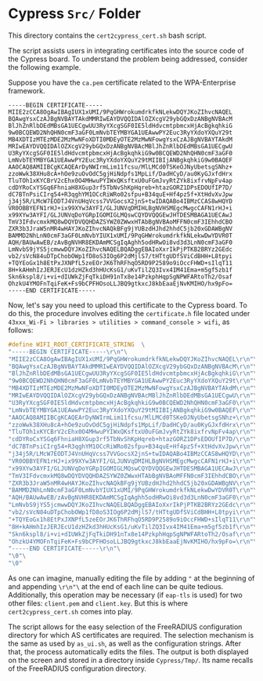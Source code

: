 # Cypress `Src/` Folder
This directory contains the `cert2cypress_cert.sh` bash script.

The script assists users in integrating certificates into the source code of the Cypress board.
To understand the problem being addressed, consider the following example.

Suppose you have the `ca.pem` certificate related to the WPA-Enterprise framework.
```plain text
-----BEGIN CERTIFICATE-----
MIIE2zCCA8OgAwIBAgIUX1xUMI/9PqGHWrokumdrkfkNLekwDQYJKoZIhvcNAQEL
BQAwgYsxCzAJBgNVBAYTAkdMMRIwEAYDVQQIDAlOZXcgV29ybGQxDzANBgNVBAcM
BlJhZnRlbDEdMBsGA1UECgwUU3RyYXcgSGF0IE5ldHdvcmtpbmcxHjAcBgkqhkiG
9w0BCQEWD2NhQHN0cmF3aGF0LmNvbTEYMBYGA1UEAwwPY2Euc3RyYXdoYXQuY29t
MB4XDTIzMTEzMDE2MzMwNFoXDTI0MDEyOTE2MzMwNFowgYsxCzAJBgNVBAYTAkdM
MRIwEAYDVQQIDAlOZXcgV29ybGQxDzANBgNVBAcMBlJhZnRlbDEdMBsGA1UECgwU
U3RyYXcgSGF0IE5ldHdvcmtpbmcxHjAcBgkqhkiG9w0BCQEWD2NhQHN0cmF3aGF0
LmNvbTEYMBYGA1UEAwwPY2Euc3RyYXdoYXQuY29tMIIBIjANBgkqhkiG9w0BAQEF
AAOCAQ8AMIIBCgKCAQEArDyNWIrmLim11fcsu/MlLMCd0TSKeOJNyUbetsgSNhz+
zzoWwk38XHu8cA+hOe9zuOvOdC5gjHiNdpfs1MpLif/DadHCyD/au0KyGJxfdHrx
TluTOh1xKYCBrV2cEhx0O4MHwuPYIWxQKsftxU0uFGmJvyRtZYk8ixfrvNpFv4ap
cdDYRoCxYSGq6FhniaH8XGup3rf5TbNvShKpHqreb+htazGORZ1DPsEDOUfIP7D/
dC7BTnPsiCIrg54+R3qghYM1OCcRiWRo02sfpu+B34quE+Hf4pz5f+XtHdvXvJpw
j34j5R/LMcW7EODTJ4VnUHqVcss7VVGocsX2jnS+twIDAQABo4IBMzCCAS8wHQYD
VR0OBBYEFN1rHJ+ix99XYw3AYFI/GLJUNVqDMIHLBgNVHSMEgcMwgcCAFN1rHJ+i
x99XYw3AYFI/GLJUNVqDoYGRpIGOMIGLMQswCQYDVQQGEwJHTDESMBAGA1UECAwJ
TmV3IFdvcmxkMQ8wDQYDVQQHDAZSYWZ0ZWwxHTAbBgNVBAoMFFN0cmF3IEhhdCBO
ZXR3b3JraW5nMR4wHAYJKoZIhvcNAQkBFg9jYUBzdHJhd2hhdC5jb20xGDAWBgNV
BAMMD2NhLnN0cmF3aGF0LmNvbYIUX1xUMI/9PqGHWrokumdrkfkNLekwDwYDVR0T
AQH/BAUwAwEB/zAvBgNVHR8EKDAmMCSgIqAghh5odHRwOi8vd3d3LnN0cmF3aGF0
LmNvbS9jYS5jcmwwDQYJKoZIhvcNAQELBQADggEBAIoXxrIkPjPTKB2BRYz2GEdc
vb2/sVcN84uDTpChobOWp1fD8oS3IOg6P2dMjlS7/tHTtgUDfSViCdBHH+L8tpyi
+TQYEoGx1h8EtPxJXNPfL5zeEOrJK6ThRFhqO5RD9P2589o9iOccFHWD+sIlqT11
8H+kAHmhIzJERJEcU1dzHZkd3hHUcKsG1/uKvTilZQ3Ivx4IM41Ema+m5gf5zb1f
Skn6kspl8/i+vi+dIUWkZjFqTkiDH91nTx8e14PzkphHqpSgNPWFARtoTh2/Osaf
OhzkU4YMOFnTqiFeK+Fs9bCPFHOsoLLJBQ9gtkxcJ8kbEaaEjNvKMIHO/hx9pFo=
-----END CERTIFICATE-----
```

Now, let's say you need to upload this certificate to the Cypress board.
To do this, the procedure involves editing the `certificate.h` file located under `43xxx_Wi-Fi > libraries > utilities > command_console > wifi`, as follows:
```c
#define WIFI_ROOT_CERTIFICATE_STRING  \
"-----BEGIN CERTIFICATE-----\r\n"\
"MIIE2zCCA8OgAwIBAgIUX1xUMI/9PqGHWrokumdrkfkNLekwDQYJKoZIhvcNAQEL\r\n"\
"BQAwgYsxCzAJBgNVBAYTAkdMMRIwEAYDVQQIDAlOZXcgV29ybGQxDzANBgNVBAcM\r\n"\
"BlJhZnRlbDEdMBsGA1UECgwUU3RyYXcgSGF0IE5ldHdvcmtpbmcxHjAcBgkqhkiG\r\n"\
"9w0BCQEWD2NhQHN0cmF3aGF0LmNvbTEYMBYGA1UEAwwPY2Euc3RyYXdoYXQuY29t\r\n"\
"MB4XDTIzMTEzMDE2MzMwNFoXDTI0MDEyOTE2MzMwNFowgYsxCzAJBgNVBAYTAkdM\r\n"\
"MRIwEAYDVQQIDAlOZXcgV29ybGQxDzANBgNVBAcMBlJhZnRlbDEdMBsGA1UECgwU\r\n"\
"U3RyYXcgSGF0IE5ldHdvcmtpbmcxHjAcBgkqhkiG9w0BCQEWD2NhQHN0cmF3aGF0\r\n"\
"LmNvbTEYMBYGA1UEAwwPY2Euc3RyYXdoYXQuY29tMIIBIjANBgkqhkiG9w0BAQEF\r\n"\
"AAOCAQ8AMIIBCgKCAQEArDyNWIrmLim11fcsu/MlLMCd0TSKeOJNyUbetsgSNhz+\r\n"\
"zzoWwk38XHu8cA+hOe9zuOvOdC5gjHiNdpfs1MpLif/DadHCyD/au0KyGJxfdHrx\r\n"\
"TluTOh1xKYCBrV2cEhx0O4MHwuPYIWxQKsftxU0uFGmJvyRtZYk8ixfrvNpFv4ap\r\n"\
"cdDYRoCxYSGq6FhniaH8XGup3rf5TbNvShKpHqreb+htazGORZ1DPsEDOUfIP7D/\r\n"\
"dC7BTnPsiCIrg54+R3qghYM1OCcRiWRo02sfpu+B34quE+Hf4pz5f+XtHdvXvJpw\r\n"\
"j34j5R/LMcW7EODTJ4VnUHqVcss7VVGocsX2jnS+twIDAQABo4IBMzCCAS8wHQYD\r\n"\
"VR0OBBYEFN1rHJ+ix99XYw3AYFI/GLJUNVqDMIHLBgNVHSMEgcMwgcCAFN1rHJ+i\r\n"\
"x99XYw3AYFI/GLJUNVqDoYGRpIGOMIGLMQswCQYDVQQGEwJHTDESMBAGA1UECAwJ\r\n"\
"TmV3IFdvcmxkMQ8wDQYDVQQHDAZSYWZ0ZWwxHTAbBgNVBAoMFFN0cmF3IEhhdCBO\r\n"\
"ZXR3b3JraW5nMR4wHAYJKoZIhvcNAQkBFg9jYUBzdHJhd2hhdC5jb20xGDAWBgNV\r\n"\
"BAMMD2NhLnN0cmF3aGF0LmNvbYIUX1xUMI/9PqGHWrokumdrkfkNLekwDwYDVR0T\r\n"\
"AQH/BAUwAwEB/zAvBgNVHR8EKDAmMCSgIqAghh5odHRwOi8vd3d3LnN0cmF3aGF0\r\n"\
"LmNvbS9jYS5jcmwwDQYJKoZIhvcNAQELBQADggEBAIoXxrIkPjPTKB2BRYz2GEdc\r\n"\
"vb2/sVcN84uDTpChobOWp1fD8oS3IOg6P2dMjlS7/tHTtgUDfSViCdBHH+L8tpyi\r\n"\
"+TQYEoGx1h8EtPxJXNPfL5zeEOrJK6ThRFhqO5RD9P2589o9iOccFHWD+sIlqT11\r\n"\
"8H+kAHmhIzJERJEcU1dzHZkd3hHUcKsG1/uKvTilZQ3Ivx4IM41Ema+m5gf5zb1f\r\n"\
"Skn6kspl8/i+vi+dIUWkZjFqTkiDH91nTx8e14PzkphHqpSgNPWFARtoTh2/Osaf\r\n"\
"OhzkU4YMOFnTqiFeK+Fs9bCPFHOsoLLJBQ9gtkxcJ8kbEaaEjNvKMIHO/hx9pFo=\r\n"\
"-----END CERTIFICATE-----\r\n"\
"\0"\
"\0"
```

As one can imagine, manually editing the file by adding `"` at the beginning of and appending `\r\n"\` at the end of each line can be quite tedious.
Additionally, this operation may be necessary (if `eap-tls` is used) for two other files: `client.pem` and `client.key`.
But this is where `cert2cypress_cert.sh` comes into play.

The script allows for the easy selection of the FreeRADIUS configuration directory for which AS certificates are required.
The selection mechanism is the same as used by `as_ui.sh`, as well as the configuration strings.
After that, the process automatically edits the files.
The output is both displayed on the screen and stored in a directory inside `Cypress/Tmp/`.
Its name recalls of the FreeRADIUS configuration directory.